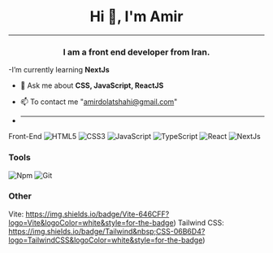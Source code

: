 <h1 align="center">Hi 👋, I'm Amir</h1>
<hr/>
<h3 align="center">I am a front end developer from Iran.</h3>

-I’m currently learning **NextJs**

- 💬 Ask me about **CSS, JavaScript, ReactJS**

- 📫 To contact me "amirdolatshahi@gmail.com"
- <hr/>
 Front-End
![HTML5](https://img.shields.io/badge/HTML5-E34F26?logo=HTML5&logoColor=white&style=for-the-badge)
![CSS3](https://img.shields.io/badge/CSS3-1572B6?logo=CSS3&logoColor=white&style=for-the-badge)
![JavaScript](https://img.shields.io/badge/JavaScript-F7DF1E?logo=JavaScript&logoColor=black&style=for-the-badge)
![TypeScript](https://img.shields.io/badge/TypeScript-3178C6?logo=TypeScript&logoColor=white&style=for-the-badge)
![React](https://img.shields.io/badge/React-61DAFB?logo=React&logoColor=black&style=for-the-badge)
![NextJs](https://img.shields.io/badge/NextJs-000000?logo=Next.js&logoColor=white&style=for-the-badge)

### Tools
![Npm](https://img.shields.io/badge/Npm-CB3837?logo=Npm&logoColor=white&style=for-the-badge)
![Git](https://img.shields.io/badge/Git-F05032?logo=Git&logoColor=white&style=for-the-badge)

### Other 
Vite:
https://img.shields.io/badge/Vite-646CFF?logo=Vite&logoColor=white&style=for-the-badge)
Tailwind CSS:
https://img.shields.io/badge/Tailwind&nbsp;CSS-06B6D4?logo=TailwindCSS&logoColor=white&style=for-the-badge)
